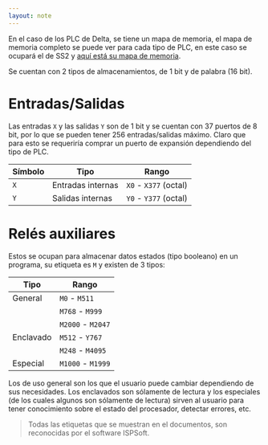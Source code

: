 ```yaml
---
layout: note
---
```


En el caso de los PLC de Delta, se tiene un mapa de memoria, el mapa de memoria completo se puede ver para cada tipo de PLC, en este caso se ocupará el de SS2 y [aquí está su mapa de memoria](http://www.deltronics.ru/images/manual/DVP-ES2-EX2-SS2-SA2-SX2-SE-TP_PM_EN_20181030.pdf#page=35).

Se cuentan con 2 tipos de almacenamientos, de 1 bit y de palabra (16 bit).

# Entradas/Salidas
Las entradas `X` y las salidas `Y` son de 1 bit y se cuentan con 37 puertos de 8 bit, por lo que se pueden tener 256 entradas/salidas máximo. Claro que para esto se requeriría comprar un puerto de expansión dependiendo del tipo de PLC.

| Símbolo | Tipo              | Rango                 |
| -       | -                 | -                     |
| `X`     | Entradas internas | `X0` - `X377` (octal) |
| `Y`     | Salidas internas  | `Y0` - `Y377` (octal) |

# Relés auxiliares
Estos se ocupan para almacenar datos estados (tipo booleano) en un programa, su etiqueta es `M` y existen de 3 tipos:

| Tipo      | Rango             |
| -         | -                 |
| General   | `M0` - `M511`     |
|           | `M768` - `M999`   |
|           | `M2000` - `M2047` |
| Enclavado | `M512` - `Y767`   |
|           | `M248` - `M4095`  |
| Especial  | `M1000` - `M1999` |

Los de uso general son los que el usuario puede cambiar dependiendo de sus necesidades. Los enclavados son sólamente de lectura y los especiales (de los cuales algunos son sólamente de lectura) sirven al usuario para tener conocimiento sobre el estado del procesador, detectar errores, etc.

> Todas las etiquetas que se muestran en el documentos, son reconocidas por el software ISPSoft.
